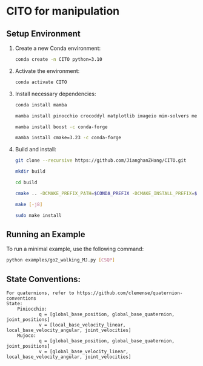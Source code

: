 # CITO for manipulation

## Setup Environment

1. Create a new Conda environment:
    ```bash
    conda create -n CITO python=3.10
    ```
   
2. Activate the environment:
    ```bash
    conda activate CITO
    ```

3. Install necessary dependencies:
    ```bash
    conda install mamba
    ```
    ```bash
    mamba install pinocchio crocoddyl matplotlib imageio mim-solvers meshcat-python=0.3.0 mujoco==3.2.0 -c conda-forge
    ```
    ```bash
    mamba install boost -c conda-forge
    ```
    ```bash
    mamba install cmake=3.23 -c conda-forge
    ```
    
4. Build and install:
   ```bash
   git clone --recursive https://github.com/JianghanZHang/CITO.git 
   ```
   ```bash
   mkdir build
   ```
   ```bash
   cd build
   ```
   ```bash
   cmake .. -DCMAKE_PREFIX_PATH=$CONDA_PREFIX -DCMAKE_INSTALL_PREFIX=$CODNA_PREFIX -DCMAKE_BUILD_TYPE=Release
   ```
   ```bash
   make [-j8]
   ```
   ```bash
   sudo make install 
    ```

## Running an Example

To run a minimal example, use the following command:

```bash
python examples/go2_walking_MJ.py [CSQP]
```
## State Conventions:
    For quaternions, refer to https://github.com/clemense/quaternion-conventions
    State:
        Piniocchio:
                q = [global_base_position, global_base_quaternion, joint_positions]
                v = [local_base_velocity_linear, local_base_velocity_angular, joint_velocities]
        Mujoco:
                q = [global_base_position, global_base_quaternion, joint_positions]
                v = [global_base_velocity_linear, local_base_velocity_angular, joint_velocities]
